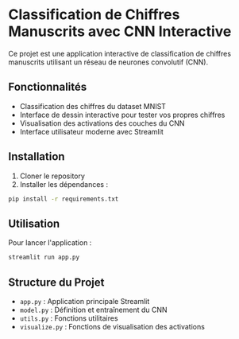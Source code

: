 # Classification de Chiffres Manuscrits avec CNN Interactive

Ce projet est une application interactive de classification de chiffres manuscrits utilisant un réseau de neurones convolutif (CNN). 

## Fonctionnalités

- Classification des chiffres du dataset MNIST
- Interface de dessin interactive pour tester vos propres chiffres
- Visualisation des activations des couches du CNN
- Interface utilisateur moderne avec Streamlit

## Installation

1. Cloner le repository
2. Installer les dépendances :
```bash
pip install -r requirements.txt
```

## Utilisation

Pour lancer l'application :
```bash
streamlit run app.py
```

## Structure du Projet

- `app.py` : Application principale Streamlit
- `model.py` : Définition et entraînement du CNN
- `utils.py` : Fonctions utilitaires
- `visualize.py` : Fonctions de visualisation des activations 